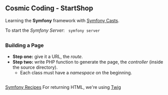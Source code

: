 ## Cosmic Coding - StartShop

Learning the **Symfony** framework with [Symfony Casts](https://symfonycasts.com/tracks/symfony7).

To start the *Symfony Server*: &nbsp; ```symfony server```

##

### Building a Page

- **Step one:** give it a URL, the *route*.
- **Step two:** write PHP function to generate the page, the *controller* (inside the source directory).
    - Each class must have a *namespace* on the beginning.

##

[Symfony Recipes](https://github.com/symfony/recipes?tab=readme-ov-file)
For returning HTML, we're using [Twig](https://twig.symfony.com/)